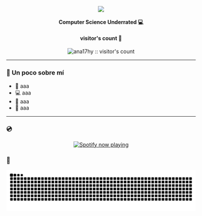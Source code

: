 <p align="center">
  <img src="https://i.pinimg.com/originals/05/b8/b1/05b8b1180de632724fc83cc724056d79.gif" width="250" />
</p>

<p align="center">
  <b>Computer Science Underrated 💻</b>
</p>

<h4 align="center">visitor's count 👀</h4>

<p align="center">
  <img src="https://profile-counter.glitch.me/ana17hy/count.svg" alt="ana17hy :: visitor's count"/>
</p>


---

### 🌸 Un poco sobre mí

- 🧠 aaa
- 💻 aaa
- 🐍 aaa
- 🎀 aaa

---

### 💿

<p align="center">
  <a href="https://open.spotify.com/user/jdbsl29ltkpw0s28xolrbj0l7">
    <img src="https://spotify-github-profile.kittinanx.com/api/view?uid=jdbsl29ltkpw0s28xolrbj0l7&cover_image=true&theme=novatorem&background_color=121212&interchange=true&bar_color=ffb6c1&bar_color_cover=false" alt="Spotify now playing" />
  </a>
</p>




### 🐍 

<div align="center">
  <picture>
    <source media="(prefers-color-scheme: dark)" srcset="https://raw.githubusercontent.com/ana17hy/ana17hy/output/snake-pastel-dark.svg" />
    <source media="(prefers-color-scheme: light)" srcset="https://raw.githubusercontent.com/ana17hy/ana17hy/output/snake-pastel.svg" />
    <img alt="GitHub contribution snake animation" src="https://raw.githubusercontent.com/ana17hy/ana17hy/output/snake-pastel.svg" />
  </picture>
</div>




